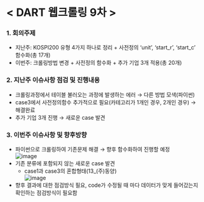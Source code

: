 # < DART 웹크롤링 9차 >

### 1. 회의주제
-    지난주: KOSPI200 유형 4가지 하나로 정리 + 사전정의 ‘unit’, ‘start_r’, ‘start_c’ 함수화(총 17개)
-    이번주: 크롤링방법 변경 + 사전정의 함수화 + 추가 기업 3개 적용(총 20개)   

### 2. 지난주 이슈사항 점검 및 진행내용
- 크롤링과정에서 테이블 불러오는 과정에 발생하는 에러 → 다른 방법 모색(파이썬)   
- case3에서 사전정의함수 추가적으로 필요(카테고리가 1개인 경우, 2개인 경우) → 해결완료   
- 추가 기업 3개 진행 → 새로운 case 발견   

### 3. 이번주 이슈사항 및 향후방향
- 파이썬으로 크롤링하여 기존문제 해결 → 향후 함수화하여 진행할 예정   
 ![image](https://user-images.githubusercontent.com/44668992/128297120-f792b6a2-d607-423c-98fb-a5f324813177.png)   
- 기존 분류에 포함되지 않는 새로운 case 발견   
   - case1과 case3의 혼합형태(13_(주)동양)   
   ![image](https://user-images.githubusercontent.com/44668992/128297156-9afd31b3-d746-40ba-a49e-96ad3d5194dd.png)   
- 향후 결과에 대한 점검방식 필요, code가 수정될 때 마다 데이터가 맞게 들어갔는지 확인하는 점검방식이 필요함      
 
